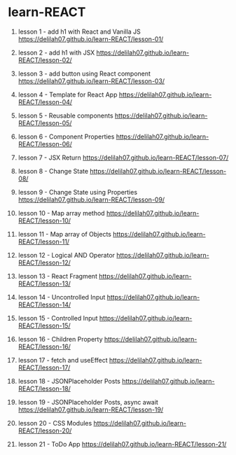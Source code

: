 # learn-REACT

1. lesson 1 - add h1 with React and Vanilla JS
   https://delilah07.github.io/learn-REACT/lesson-01/

2. lesson 2 - add h1 with JSX
   https://delilah07.github.io/learn-REACT/lesson-02/

3. lesson 3 - add button using React component
   https://delilah07.github.io/learn-REACT/lesson-03/

4. lesson 4 - Template for React App
   https://delilah07.github.io/learn-REACT/lesson-04/

5. lesson 5 - Reusable components
   https://delilah07.github.io/learn-REACT/lesson-05/

6. lesson 6 - Component Properties
   https://delilah07.github.io/learn-REACT/lesson-06/

7. lesson 7 - JSX Return
   https://delilah07.github.io/learn-REACT/lesson-07/

8. lesson 8 - Change State
   https://delilah07.github.io/learn-REACT/lesson-08/

9. lesson 9 - Change State using Properties
   https://delilah07.github.io/learn-REACT/lesson-09/

10. lesson 10 - Map array method
    https://delilah07.github.io/learn-REACT/lesson-10/

11. lesson 11 - Map array of Objects
    https://delilah07.github.io/learn-REACT/lesson-11/

12. lesson 12 - Logical AND Operator
    https://delilah07.github.io/learn-REACT/lesson-12/

13. lesson 13 - React Fragment
    https://delilah07.github.io/learn-REACT/lesson-13/

14. lesson 14 - Uncontrolled Input
    https://delilah07.github.io/learn-REACT/lesson-14/

15. lesson 15 - Controlled Input
    https://delilah07.github.io/learn-REACT/lesson-15/

16. lesson 16 - Children Property
    https://delilah07.github.io/learn-REACT/lesson-16/

17. lesson 17 - fetch and useEffect
    https://delilah07.github.io/learn-REACT/lesson-17/

18. lesson 18 - JSONPlaceholder Posts
    https://delilah07.github.io/learn-REACT/lesson-18/

19. lesson 19 - JSONPlaceholder Posts, async await
    https://delilah07.github.io/learn-REACT/lesson-19/

20. lesson 20 - CSS Modules
    https://delilah07.github.io/learn-REACT/lesson-20/

21. lesson 21 - ToDo App
    https://delilah07.github.io/learn-REACT/lesson-21/
